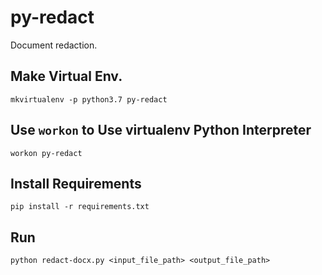 # py-redact

Document redaction.

## Make Virtual Env.

```
mkvirtualenv -p python3.7 py-redact
```

## Use `workon` to Use virtualenv Python Interpreter

```
workon py-redact
```


## Install Requirements

```
pip install -r requirements.txt
```

## Run

```
python redact-docx.py <input_file_path> <output_file_path>
```
